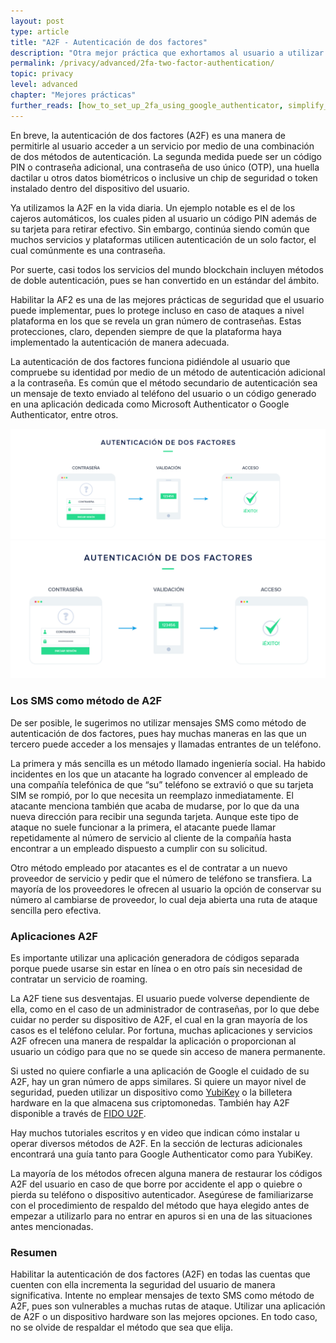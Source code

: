 ```yaml
---
layout: post
type: article
title: "A2F - Autenticación de dos factores"
description: "Otra mejor práctica que exhortamos al usuario a utilizar es la autenticación de dos factores, conocida también como AF2. Este artículo habla de ella y su importancia"
permalink: /privacy/advanced/2fa-two-factor-authentication/
topic: privacy
level: advanced
chapter: "Mejores prácticas"
further_reads: [how_to_set_up_2fa_using_google_authenticator, simplify_and_secure_your_online_logins_with_a_yubikey]
---
```


En breve, la autenticación de dos factores (A2F) es una manera de permitirle al usuario acceder a un servicio por medio de una combinación de dos métodos de autenticación. La segunda medida puede ser un código PIN o contraseña adicional, una contraseña de uso único (OTP), una huella dactilar u otros datos biométricos o inclusive un chip de seguridad o token instalado dentro del dispositivo del usuario.

Ya utilizamos la A2F en la vida diaria. Un ejemplo notable es el de los cajeros automáticos, los cuales piden al usuario un código PIN además de su tarjeta para retirar efectivo. Sin embargo, continúa siendo común que muchos servicios y plataformas utilicen autenticación de un solo factor, el cual comúnmente es una contraseña.

Por suerte, casi todos los servicios del mundo blockchain incluyen métodos de doble autenticación, pues se han convertido en un estándar del ámbito.

Habilitar la AF2 es una de las mejores prácticas de seguridad que el usuario puede implementar, pues lo protege incluso en caso de ataques a nivel plataforma en los que se revela un gran número de contraseñas. Estas protecciones, claro, dependen siempre de que la plataforma haya implementado la autenticación de manera adecuada.

La autenticación de dos factores funciona pidiéndole al usuario que compruebe su identidad por medio de un método de autenticación adicional a la contraseña. Es común que el método secundario de autenticación sea un mensaje de texto enviado al teléfono del usuario o un código generado en una aplicación dedicada como Microsoft Authenticator o Google Authenticator, entre otros.

![2FA](/assets/post_files/privacy/advanced/2fa/ES_2fa_D.jpg)
![2FA](/assets/post_files/privacy/advanced/2fa/ES_2fa_M.jpg)

### Los SMS como método de A2F

De ser posible, le sugerimos no utilizar mensajes SMS como método de autenticación de dos factores, pues hay muchas maneras en las que un tercero puede acceder a los mensajes y llamadas entrantes de un teléfono.

La primera y más sencilla es un método llamado ingeniería social. Ha habido incidentes en los que un atacante ha logrado convencer al empleado de una compañía telefónica de que “su” teléfono se extravió o que su tarjeta SIM se rompió, por lo que necesita un reemplazo inmediatamente. El atacante menciona también que acaba de mudarse, por lo que da una nueva dirección para recibir una segunda tarjeta. Aunque este tipo de ataque no suele funcionar a la primera, el atacante puede llamar repetidamente al número de servicio al cliente de la compañía hasta encontrar a un empleado dispuesto a cumplir con su solicitud.

Otro método empleado por atacantes es el de contratar a un nuevo proveedor de servicio y pedir que el número de teléfono se transfiera. La mayoría de los proveedores le ofrecen al usuario la opción de conservar su número al cambiarse de proveedor, lo cual deja abierta una ruta de ataque sencilla pero efectiva.

### Aplicaciones A2F

Es importante utilizar una aplicación generadora de códigos separada porque puede usarse sin estar en línea o en otro país sin necesidad de contratar un servicio de roaming.

La A2F tiene sus desventajas. El usuario puede volverse dependiente de ella, como en el caso de un administrador de contraseñas, por lo que debe cuidar no perder su dispositivo de A2F, el cual en la gran mayoría de los casos es el teléfono celular. Por fortuna, muchas aplicaciones y servicios A2F ofrecen una manera de respaldar la aplicación o proporcionan al usuario un código para que no se quede sin acceso de manera permanente.

Si usted no quiere confiarle a una aplicación de Google el cuidado de su A2F, hay un gran número de apps similares. Si quiere un mayor nivel de seguridad, pueden utilizar un dispositivo como [YubiKey](https://www.yubico.com/) o la billetera hardware en la que almacena sus criptomonedas. También hay A2F disponible a través de [FIDO U2F](https://support.ledger.com/hc/en-us/articles/115005198545-FIDO-U2F). 

Hay muchos tutoriales escritos y en video que indican cómo instalar u operar diversos métodos de A2F. En la sección de lecturas adicionales encontrará una guía tanto para Google Authenticator como para YubiKey.

La mayoría de los métodos ofrecen alguna manera de restaurar los códigos A2F del usuario en caso de que borre por accidente el app o quiebre o pierda su teléfono o dispositivo autenticador.  Asegúrese de familiarizarse con el procedimiento de respaldo del método que haya elegido antes de empezar a utilizarlo para no entrar en apuros si en una de las situaciones antes mencionadas.

### Resumen

Habilitar la autenticación de dos factores (A2F) en todas las cuentas que cuenten con ella incrementa la seguridad del usuario de manera significativa. Intente no emplear mensajes de texto SMS como método de A2F, pues son vulnerables a muchas rutas de ataque. Utilizar una aplicación de A2F o un dispositivo hardware son las mejores opciones. En todo caso, no se olvide de respaldar el método que sea que elija. 